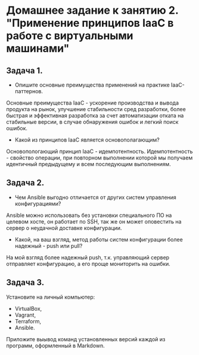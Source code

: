 # Домашнее задание к занятию 2. "Применение принципов IaaC в работе с виртуальными машинами"
## Задача 1. 

 - Опишите основные преимущества применений на практике IaaC-паттернов.

Основные преимущества IaaC - ускорение производства и вывода продукта на рынок, улучшение стабильности сред разработки, более быстрая и эффективная разработка за счет автоматизации отката на стабильные версии, в случае обнаружения ошибок и легкий поиск ошибок.

 - Какой из принципов IaaC является основополагающим?

Основопологающий принцип IaaC - идемпотентность. Идемпотентность - свойство операции, при повторном выполнении которой мы получаем идентичный предыдущему и всем последующим выполнениям.

## Задача 2.

- Чем Ansible выгодно отличается от других систем управления конфигурациями?

Ansible можно использовать без установки специального ПО на целевом хосте, он работает по SSH, так же он может оповестить на сервер о неудачной доставке конфигурации.

- Какой, на ваш взгляд, метод работы систем конфигурации более надежный - push или pull?

На мой взгляд более надежный push, т.к. управляющий сервер отправляет конфигурацию, а его проще мониторить на ошибки.

## Задача 3.

Установите на личный компьютер:
- VirtualBox,
- Vagrant,
- Terraform,
- Ansible.

Приложите выывод команд установленных версий каждой из программ, оформленный в Markdown.

```

```